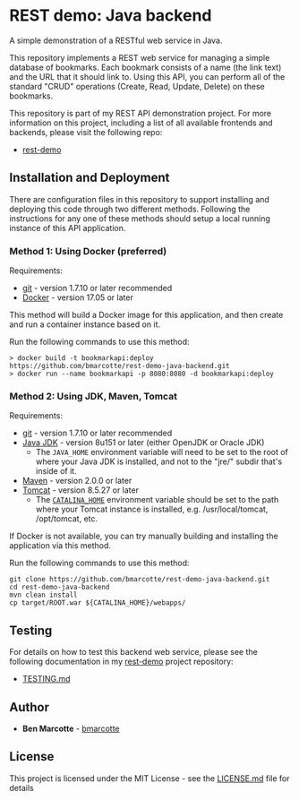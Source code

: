 # REST demo: Java backend
A simple demonstration of a RESTful web service in Java.

This repository implements a REST web service for managing a simple database of bookmarks.  Each bookmark consists of
a name (the link text) and the URL that it should link to.  Using this API, you can perform all of the standard "CRUD"
operations (Create, Read, Update, Delete) on these bookmarks.

This repository is part of my REST API demonstration project.  For more information on this project, including a list
of all available frontends and backends, please visit the following repo:
* [rest-demo](https://github.com/bmarcotte/rest-demo/)

## Installation and Deployment

There are configuration files in this repository to support installing and deploying this code through two different
methods.  Following the instructions for any one of these methods should setup a local running instance of this API
application.

### Method 1: Using Docker (preferred)

Requirements:
* [git](https://git-scm.com/book/en/v2/Getting-Started-Installing-Git) - version 1.7.10 or later recommended
* [Docker](https://www.docker.com/get-docker) - version 17.05 or later

This method will build a Docker image for this application, and then create and run a container instance based on it.

Run the following commands to use this method:
```
> docker build -t bookmarkapi:deploy https://github.com/bmarcotte/rest-demo-java-backend.git
> docker run --name bookmarkapi -p 8080:8080 -d bookmarkapi:deploy
```

### Method 2: Using JDK, Maven, Tomcat

Requirements:
* [git](https://github.com/bmarcotte/rest-demo-java-backend.git) - version 1.7.10 or later recommended
* [Java JDK](http://openjdk.java.net/install/) - version 8u151 or later (either OpenJDK or Oracle JDK)
  * The `JAVA_HOME` environment variable will need to be set to the root of where your Java JDK is installed, and not to the "jre/" subdir that's inside of it.
* [Maven](https://maven.apache.org/install.html) - version 2.0.0 or later
* [Tomcat](https://tomcat.apache.org/download-80.cgi) - version 8.5.27 or later
  * The [`CATALINA_HOME`](https://tomcat.apache.org/tomcat-8.5-doc/introduction.html#Directories_and_Files) environment variable should be set to the path where your Tomcat instance is installed, e.g. /usr/local/tomcat, /opt/tomcat, etc.

If Docker is not available, you can try manually building and installing the application via this method.

Run the following commands to use this method:
```
git clone https://github.com/bmarcotte/rest-demo-java-backend.git
cd rest-demo-java-backend
mvn clean install
cp target/ROOT.war ${CATALINA_HOME}/webapps/
```

## Testing

For details on how to test this backend web service, please see the following documentation in my
[rest-demo](https://github.com/bmarcotte/rest-demo) project repository:
* [TESTING.md](https://github.com/bmarcotte/rest-demo/TESTING.md)

## Author

* **Ben Marcotte** - [bmarcotte](https://github.com/bmarcotte)

## License

This project is licensed under the MIT License - see the [LICENSE.md](LICENSE.md) file for details
